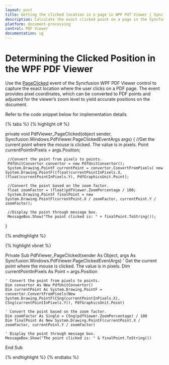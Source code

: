 ```yaml
---
layout: post
title: Getting the clicked location in a page in WPF Pdf Viewer | Syncfusion®
description: Calculate the exact clicked point on a page in the Syncfusion® WPF PDF Viewer control using the PageClicked event.
platform: document-processing
control: PDF Viewer
documentation: ug
---
```


#  Determining the Clicked Position in the WPF PDF Viewer

Use the [PageClicked](https://help.syncfusion.com/cr/wpf/Syncfusion.Windows.PdfViewer.PdfViewerControl.html#Syncfusion_Windows_PdfViewer_PdfViewerControl_PageClicked) event of the Syncfusion WPF PDF Viewer control to capture the exact location where the user clicks on a PDF page. The event provides pixel coordinates, which can be converted to PDF points and adjusted for the viewer’s zoom level to yield accurate positions on the document.

Refer to the code snippet below for implementation details

{% tabs %}
{% highlight c# %}

 private void PdfViewer_PageClicked(object sender, Syncfusion.Windows.PdfViewer.PageClickedEventArgs args)
 {
     //Get the current point where the mouse is clicked. The value is in pixels.
     Point currentPointInPixels = args.Position;

     //Convert the point from pixels to points.
     PdfUnitConvertor convertor = new PdfUnitConvertor();
     System.Drawing.PointF currentPoint = convertor.ConvertFromPixels( new System.Drawing.PointF((float)currentPointInPixels.X, (float)currentPointInPixels.Y), PdfGraphicsUnit.Point);

     //Convert the point based on the zoom factor.
     float zoomFactor = (float)pdfViewer.ZoomPercentage / 100;
     System.Drawing.PointF finalPoint = new System.Drawing.PointF(currentPoint.X / zoomFactor, currentPoint.Y / zoomFactor);

     //Display the point through message box.
     MessageBox.Show("The point clicked is: " + finalPoint.ToString());
 }

{% endhighlight %}

{% highlight vbnet %}

Private Sub PdfViewer_PageClicked(sender As Object, args As Syncfusion.Windows.PdfViewer.PageClickedEventArgs)
    ' Get the current point where the mouse is clicked. The value is in pixels.
    Dim currentPointInPixels As Point = args.Position

    ' Convert the point from pixels to points.
    Dim convertor As New PdfUnitConvertor()
    Dim currentPoint As System.Drawing.PointF = convertor.ConvertFromPixels(New System.Drawing.PointF(CSng(currentPointInPixels.X), CSng(currentPointInPixels.Y)), PdfGraphicsUnit.Point)

    ' Convert the point based on the zoom factor.
    Dim zoomFactor As Single = CSng(pdfViewer.ZoomPercentage) / 100
    Dim finalPoint As New System.Drawing.PointF(currentPoint.X / zoomFactor, currentPoint.Y / zoomFactor)

    ' Display the point through message box.
    MessageBox.Show("The point clicked is: " & finalPoint.ToString())
End Sub

{% endhighlight %}
{% endtabs %}



